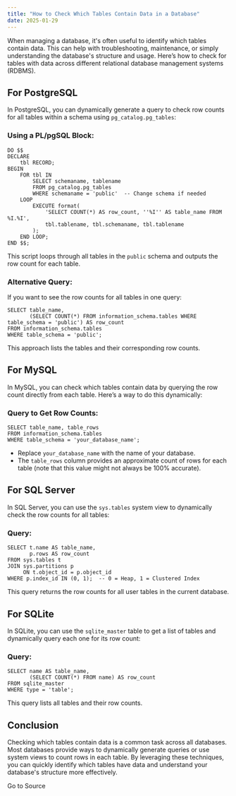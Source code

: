 ```yaml
---
title: "How to Check Which Tables Contain Data in a Database"
date: 2025-01-29
---
```


When managing a database, it's often useful to identify which tables contain data. This can help with troubleshooting, maintenance, or simply understanding the database's structure and usage. Here’s how to check for tables with data across different relational database management systems (RDBMS).

## **For PostgreSQL**

In PostgreSQL, you can dynamically generate a query to check row counts for all tables within a schema using `pg_catalog.pg_tables`:

### Using a PL/pgSQL Block:

```
DO $$
DECLARE
    tbl RECORD;
BEGIN
    FOR tbl IN
        SELECT schemaname, tablename
        FROM pg_catalog.pg_tables
        WHERE schemaname = 'public'  -- Change schema if needed
    LOOP
        EXECUTE format(
            'SELECT COUNT(*) AS row_count, ''%I'' AS table_name FROM %I.%I',
            tbl.tablename, tbl.schemaname, tbl.tablename
        );
    END LOOP;
END $$;
```

This script loops through all tables in the `public` schema and outputs the row count for each table.

### Alternative Query:

If you want to see the row counts for all tables in one query:  

```
SELECT table_name,
       (SELECT COUNT(*) FROM information_schema.tables WHERE table_schema = 'public') AS row_count
FROM information_schema.tables
WHERE table_schema = 'public';
```

This approach lists the tables and their corresponding row counts.

## **For MySQL**

In MySQL, you can check which tables contain data by querying the row count directly from each table. Here’s a way to do this dynamically:

### Query to Get Row Counts:

```
SELECT table_name, table_rows
FROM information_schema.tables
WHERE table_schema = 'your_database_name';
```

- Replace `your_database_name` with the name of your database.
- The `table_rows` column provides an approximate count of rows for each table (note that this value might not always be 100% accurate).

## **For SQL Server**

In SQL Server, you can use the `sys.tables` system view to dynamically check the row counts for all tables:

### Query:

```
SELECT t.name AS table_name,
       p.rows AS row_count
FROM sys.tables t
JOIN sys.partitions p
     ON t.object_id = p.object_id
WHERE p.index_id IN (0, 1);  -- 0 = Heap, 1 = Clustered Index
```

This query returns the row counts for all user tables in the current database.

## **For SQLite**

In SQLite, you can use the `sqlite_master` table to get a list of tables and dynamically query each one for its row count:

### Query:

```
SELECT name AS table_name,
       (SELECT COUNT(*) FROM name) AS row_count
FROM sqlite_master
WHERE type = 'table';
```

This query lists all tables and their row counts.

## Conclusion

Checking which tables contain data is a common task across all databases. Most databases provide ways to dynamically generate queries or use system views to count rows in each table. By leveraging these techniques, you can quickly identify which tables have data and understand your database's structure more effectively.

Go to Source
